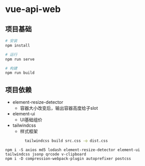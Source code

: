 # vue-api-web

## 项目基础
```bash
# 安装
npm install

# 运行
npm run serve

# 构建
npm run build
```

##  项目依赖
- element-resize-detector 
    - 容器大小改变后，输出容器高度给子slot
- element-ui
    - UI基础组价
- tailwindcss
    - 样式框架
        ```bash
          tailwindcss build src.css -o dist.css 
        ```

```shell script
npm i -S axios md5 lodash element-resize-detector element-ui tailwindcss jsonp qrcode v-clipboard
npm i -D compression-webpack-plugin autoprefixer postcss
```
